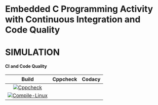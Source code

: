 # Embedded C Programming Activity with Continuous Integration and Code Quality

# SIMULATION


#### CI and Code Quality
|Build|Cppcheck|Codacy|
|:--:|:--:|:--:|
|[![Cppcheck](https://github.com/preethamnalla4/EmbC_Activities/actions/workflows/CodeQuality.yml/badge.svg)](https://github.com/preethamnalla4/EmbC_Activities/actions/workflows/CodeQuality.yml)|
[![Compile-Linux](https://github.com/preethamnalla4/EmbC_Activities/actions/workflows/Compile.yml/badge.svg)](https://github.com/preethamnalla4/EmbC_Activities/actions/workflows/Compile.yml)|



